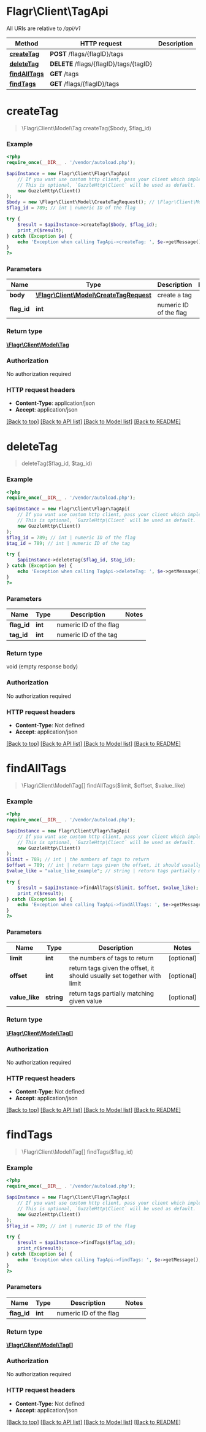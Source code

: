 # Flagr\Client\TagApi

All URIs are relative to */api/v1*

Method | HTTP request | Description
------------- | ------------- | -------------
[**createTag**](TagApi.md#createtag) | **POST** /flags/{flagID}/tags | 
[**deleteTag**](TagApi.md#deletetag) | **DELETE** /flags/{flagID}/tags/{tagID} | 
[**findAllTags**](TagApi.md#findalltags) | **GET** /tags | 
[**findTags**](TagApi.md#findtags) | **GET** /flags/{flagID}/tags | 

# **createTag**
> \Flagr\Client\Model\Tag createTag($body, $flag_id)



### Example
```php
<?php
require_once(__DIR__ . '/vendor/autoload.php');

$apiInstance = new Flagr\Client\Flagr\TagApi(
    // If you want use custom http client, pass your client which implements `GuzzleHttp\ClientInterface`.
    // This is optional, `GuzzleHttp\Client` will be used as default.
    new GuzzleHttp\Client()
);
$body = new \Flagr\Client\Model\CreateTagRequest(); // \Flagr\Client\Model\CreateTagRequest | create a tag
$flag_id = 789; // int | numeric ID of the flag

try {
    $result = $apiInstance->createTag($body, $flag_id);
    print_r($result);
} catch (Exception $e) {
    echo 'Exception when calling TagApi->createTag: ', $e->getMessage(), PHP_EOL;
}
?>
```

### Parameters

Name | Type | Description  | Notes
------------- | ------------- | ------------- | -------------
 **body** | [**\Flagr\Client\Model\CreateTagRequest**](../Model/CreateTagRequest.md)| create a tag |
 **flag_id** | **int**| numeric ID of the flag |

### Return type

[**\Flagr\Client\Model\Tag**](../Model/Tag.md)

### Authorization

No authorization required

### HTTP request headers

 - **Content-Type**: application/json
 - **Accept**: application/json

[[Back to top]](#) [[Back to API list]](../../README.md#documentation-for-api-endpoints) [[Back to Model list]](../../README.md#documentation-for-models) [[Back to README]](../../README.md)

# **deleteTag**
> deleteTag($flag_id, $tag_id)



### Example
```php
<?php
require_once(__DIR__ . '/vendor/autoload.php');

$apiInstance = new Flagr\Client\Flagr\TagApi(
    // If you want use custom http client, pass your client which implements `GuzzleHttp\ClientInterface`.
    // This is optional, `GuzzleHttp\Client` will be used as default.
    new GuzzleHttp\Client()
);
$flag_id = 789; // int | numeric ID of the flag
$tag_id = 789; // int | numeric ID of the tag

try {
    $apiInstance->deleteTag($flag_id, $tag_id);
} catch (Exception $e) {
    echo 'Exception when calling TagApi->deleteTag: ', $e->getMessage(), PHP_EOL;
}
?>
```

### Parameters

Name | Type | Description  | Notes
------------- | ------------- | ------------- | -------------
 **flag_id** | **int**| numeric ID of the flag |
 **tag_id** | **int**| numeric ID of the tag |

### Return type

void (empty response body)

### Authorization

No authorization required

### HTTP request headers

 - **Content-Type**: Not defined
 - **Accept**: application/json

[[Back to top]](#) [[Back to API list]](../../README.md#documentation-for-api-endpoints) [[Back to Model list]](../../README.md#documentation-for-models) [[Back to README]](../../README.md)

# **findAllTags**
> \Flagr\Client\Model\Tag[] findAllTags($limit, $offset, $value_like)



### Example
```php
<?php
require_once(__DIR__ . '/vendor/autoload.php');

$apiInstance = new Flagr\Client\Flagr\TagApi(
    // If you want use custom http client, pass your client which implements `GuzzleHttp\ClientInterface`.
    // This is optional, `GuzzleHttp\Client` will be used as default.
    new GuzzleHttp\Client()
);
$limit = 789; // int | the numbers of tags to return
$offset = 789; // int | return tags given the offset, it should usually set together with limit
$value_like = "value_like_example"; // string | return tags partially matching given value

try {
    $result = $apiInstance->findAllTags($limit, $offset, $value_like);
    print_r($result);
} catch (Exception $e) {
    echo 'Exception when calling TagApi->findAllTags: ', $e->getMessage(), PHP_EOL;
}
?>
```

### Parameters

Name | Type | Description  | Notes
------------- | ------------- | ------------- | -------------
 **limit** | **int**| the numbers of tags to return | [optional]
 **offset** | **int**| return tags given the offset, it should usually set together with limit | [optional]
 **value_like** | **string**| return tags partially matching given value | [optional]

### Return type

[**\Flagr\Client\Model\Tag[]**](../Model/Tag.md)

### Authorization

No authorization required

### HTTP request headers

 - **Content-Type**: Not defined
 - **Accept**: application/json

[[Back to top]](#) [[Back to API list]](../../README.md#documentation-for-api-endpoints) [[Back to Model list]](../../README.md#documentation-for-models) [[Back to README]](../../README.md)

# **findTags**
> \Flagr\Client\Model\Tag[] findTags($flag_id)



### Example
```php
<?php
require_once(__DIR__ . '/vendor/autoload.php');

$apiInstance = new Flagr\Client\Flagr\TagApi(
    // If you want use custom http client, pass your client which implements `GuzzleHttp\ClientInterface`.
    // This is optional, `GuzzleHttp\Client` will be used as default.
    new GuzzleHttp\Client()
);
$flag_id = 789; // int | numeric ID of the flag

try {
    $result = $apiInstance->findTags($flag_id);
    print_r($result);
} catch (Exception $e) {
    echo 'Exception when calling TagApi->findTags: ', $e->getMessage(), PHP_EOL;
}
?>
```

### Parameters

Name | Type | Description  | Notes
------------- | ------------- | ------------- | -------------
 **flag_id** | **int**| numeric ID of the flag |

### Return type

[**\Flagr\Client\Model\Tag[]**](../Model/Tag.md)

### Authorization

No authorization required

### HTTP request headers

 - **Content-Type**: Not defined
 - **Accept**: application/json

[[Back to top]](#) [[Back to API list]](../../README.md#documentation-for-api-endpoints) [[Back to Model list]](../../README.md#documentation-for-models) [[Back to README]](../../README.md)

